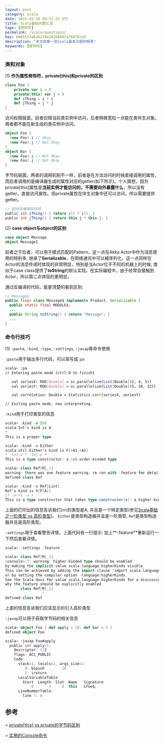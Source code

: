 ```yaml
---
layout: post
category: scala
date: 2015-03-16 09:51:22 UTC
title: Scala基础问题汇总
tags: [修饰符]
permalink: /scala/questions/
key: b801553a6ab218a20268697af6676ce5
description: "本文收集一些Scala基本问题的解答"
keywords: [修饰符]
---
```


### 类和对象

(1) **作为属性修饰符，private[this]和private的区别**

```scala
class Foo {
    private var i = 0 
    private[this] var j = 0 
    def iThing = i * i 
    def jThing = j * j 
}
```

访问权限层面，前者仅限当前类实例中访问，后者稍微宽松一点能在类伴生对象。两者都不能在新生成的类实例中访问。

```scala
object Foo {
  (new Foo).i // Okay
  (new Foo).j // Not Okay
}
object Bar {
  (new Foo).i // Not Okay
  (new Foo).j // Not Okay
}
```

字节码层面，两者的调用机制不一样，前者是在方法访问的时候直接调用的属性，而后者调用的是编译器生成的属性对应的getter(如下所示)。个人猜想，因为private[this]属性是**当前实例才能访问的，不需要向外暴露什么**，所以没有getter，直接访问属性。但private属性在伴生对象中还可以访问，所以需要提供getter。

```scala
// 部分反编译的代码
public int iThing() { return i() * i(); } 
public int jThing() { return this.j * this.j; }
```

(2) **case object与object的区别**

```scala
case object Message
object Message1
```

前者之于后者，可以用于模式匹配的Pattern，这一点在Akka Actor中作为消息使用的特别多;
继承了**Serializable**，在网络通讯中可以被序列化，这一点同样在Actor的消息传递时体现的非常明显，特别是当Actor位于不同的机器上的时候;
类似于case class提供了**toString**的默认实现。在实际编程中，由于经常会接触到Actor，所以第二点体现的更明显。

通过反编译的代码，能更清楚的看到区别:

```java
// Message$
public final class Message$ implements Product, Serializable {
  public static final MODULE$;
  ...
  public String toString() { return "Message"; } 
  ...
}
```

### 命令行技巧

(1) `:paste`, `:kind`, `:type`, `:settings`, `:javap`等命令使用

`:paste`用于输出多行代码，可以简写成`:pa`

```bash
scala> :pa
// Entering paste mode (ctrl-D to finish)

   val seriesX: RDD[Double] = sc.parallelize(List[Double](2, 4, 5))
   val seriesY: RDD[Double] = sc.parallelize(List[Double](5, 10, 12))

   val correlation: Double = Statistics.corr(seriesX, seriesY)

// Exiting paste mode, now interpreting.
```

`:kind`用于打印类型的信息

```scala
scala> :kind -v Int
scala.Int's kind is A
*
This is a proper type.

scala> :kind -v Either
scala.util.Either's kind is F[+A1,+A2]
* -(+)-> * -(+)-> *
This is a type constructor: a 1st-order-kinded type

scala> class Ref[M[_]]
warning: there was one feature warning; re-run with -feature for details
defined class Ref

scala> :kind -v Ref[List]
Ref's kind is X[F[A]]
(* -> *) -> *
This is a type constructor that takes type constructor(s): a higher-kinded type
```

上面的打印出的信息告诉我们`Int`的类型是A, 并且是一个特定类型(参见[Scala基础之一阶类型 vs 高阶类型](http://localhost:4000/scala/first-order-higher-types/))。
`Either`是类型构造器并且是一阶类型, `Ref`是类型构造器并且是高阶类型。

`:settings`用于查看警告详情，上面代码有一行提示: 加上**-feature**重新运行一下然后查看详情。

```scala
scala> :settings -feature

scala> class Ref[M[_]]
<console>:7: warning: higher-kinded type should be enabled
by making the implicit value scala.language.higherKinds visible.
This can be achieved by adding the import clause 'import scala.language.higherKinds'
or by setting the compiler option -language:higherKinds.
See the Scala docs for value scala.language.higherKinds for a discussion
why the feature should be explicitly enabled.
       class Ref[M[_]]
                 ^
defined class Ref
```

上面的信息告诉我们应该显示的引入高阶类型

`:javap`可以用于获取字节码的相关信息


```scala
scala> object Foo { def apply = 10; def bar = 5 }
defined object Foo

scala> :javap Foo#apply
  public int apply();
    descriptor: ()I
    flags: ACC_PUBLIC
    Code:
      stack=1, locals=1, args_size=1
         0: bipush        10
         2: ireturn
      LocalVariableTable:
        Start  Length  Slot  Name   Signature
            0       3     0  this   LFoo$;
      LineNumberTable:
        line 7: 0

```


## 参考

\> [private[this] vs private的字节码区别](https://gist.github.com/twolfe18/5767545)

\> [实用的Console命令](http://docs.scala-lang.org/scala/2.11/)

